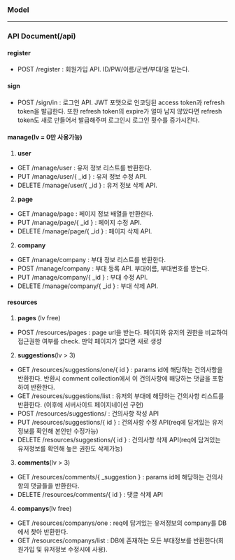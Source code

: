### Model

---
### API Document(/api)
#### register
- POST /register : 회원가입 API. ID/PW/이름/군번/부대/을 받는다.

#### sign
- POST /sign/in : 로그인 API. JWT 포맷으로 인코딩된 access token과 refresh token을 발급한다. 또한 refresh token의 expire가 얼마 남지 않았다면 refresh token도 새로 만들어서 발급해주며 로그인시 로그인 횟수를 증가시킨다.

#### manage(lv = 0만 사용가능)
1. **user**
- GET /manage/user : 유저 정보 리스트를 반환한다.
- PUT /manage/user/{ _id } : 유저 정보 수정 API.
- DELETE /manage/user/{ _id } : 유저 정보 삭제 API.
2. **page**
- GET /manage/page : 페이지 정보 배열을 반환한다.
- PUT /manage/page/{ _id } : 페이지 수정 API.
- DELETE /manage/page/{ _id } : 페이지 삭제 API.
2. **company**
- GET /manage/company : 부대 정보 리스트를 반환한다.
- POST /manage/company : 부대 등록 API. 부대이름, 부대번호를 받는다.
- PUT /manage/company/{ _id } : 부대 수정 API.
- DELETE /manage/company/{ _id } : 부대 삭제 API.

#### resources
1. **pages** (lv free)
- POST /resources/pages : page url을 받는다. 페이지와 유저의 권한을 비교하여 접근권한 여부를 check. 만약 페이지가 없다면 새로 생성
2. **suggestions**(lv > 3)
- GET /resources/suggestions/one/{ id } : params id에 해당하는 건의사항을 반환한다. 반환시 comment collection에서 이 건의사항에 해당하는 댓글을 포함하여 반환한다.
- GET /resources/suggestions/list : 유저의 부대에 해당하는 건의사항 리스트를 반환한다. (이후에 서버사이드 페이지네이션 구현)
- POST /resources/suggestions/ : 건의사항 작성 API
- PUT /resources/suggestions/{ id }  : 건의사항 수정 API(req에 담겨있는 유저정보를 확인해 본인만 수정가능)
- DELETE /resources/suggestions/{ id }  : 건의사항 삭제 API(req에 담겨있는 유저정보를 확인해 높은 권한도 삭제가능)
3. **comments**(lv > 3)
- GET /resources/comments/{ _suggestion }  : params id에 해당하는 건의사항의 댓글들을 반환한다.
- DELETE /resources/comments/{ id }  : 댓글 삭제 API
4. **companys**(lv free)
- GET /resources/companys/one  : req에 담겨있는 유저정보의 company를 DB에서 찾아 반환한다.
- GET /resources/companys/list  : DB에 존재하는 모든 부대정보를 반환한다(회원가입 및 유저정보 수정시에 사용).
